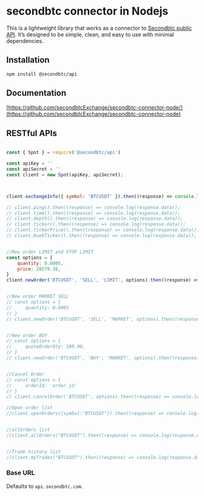 # secondbtc connector in Nodejs



This is a lightweight library that works as a connector to [Secondbtc public API](https://secondbtc.com/en/api/v1). It’s designed to be simple, clean, and easy to use with minimal dependencies.

## Installation

```bash
npm install @secondbtc/api
```

## Documentation

[https://github.com/secondbtcExchange/secondbtc-connector-node/](https://github.com/secondbtcExchange/secondbtc-connector-node)


## RESTful APIs

```javascript

const { Spot } = require('@secondbtc/api')

const apiKey = ''
const apiSecret = ''
const client = new Spot(apiKey, apiSecret);



client.exchangeInfo({ symbol: 'BTCUSDT' }).then((response) => console.log(response.data));

// client.ping().then((response) => console.log(response.data));
// client.time().then((response) => console.log(response.data));
// client.depth().then((response) => console.log(response.data));
// client.ticker().then((response) => console.log(response.data));
// client.tickerPrice().then((response) => console.log(response.data));
// client.bookTicker().then((response) => console.log(response.data));


//New order LIMIT and STOP LIMIT
const options = {
    quantity: 0.0005,
    price: 20279.36,
}
client.newOrder('BTCUSDT', 'SELL', 'LIMIT', options).then((response) => console.log(response.data));


//New order MARKET SELL
// const options = {
//     quantity: 0.0005
// }
// client.newOrder('BTCUSDT', 'SELL', 'MARKET', options).then((response) => console.log(response.data));


//New order BUY 
// const options = {
//     quoteOrderQty: 180.00,
// }
// client.newOrder('BTCUSDT', 'BUY', 'MARKET', options).then((response) => console.log(response.data));


//Cancel Order
// const options = {
//     orderId: 'order_id'
// }
// client.cancelOrder('BTCUSDT', options).then((response) => console.log(response.data));

//Open order list
//client.openOrders({symbol:"BTCUSDT"}).then((response) => console.log(response.data));


//allOrders list
//client.allOrders("BTCUSDT").then((response) => console.log(response.data));


//Trade history list
//client.myTrades("BTCUSDT").then((response) => console.log(response.data));
```



### Base URL

Defaults to `api.secondbtc.com`.
